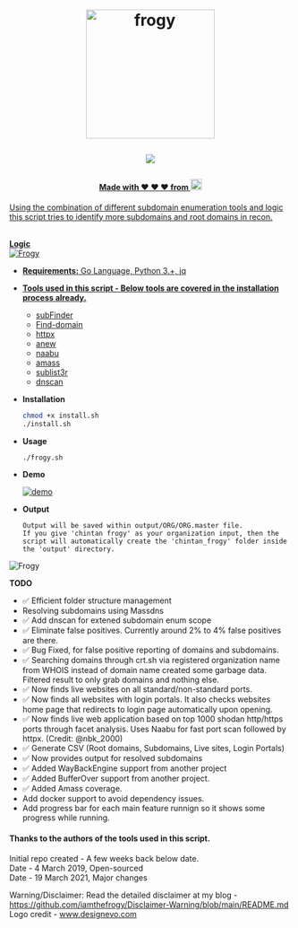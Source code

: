 <h1 align="center">
  <a href="https://github.com/iamthefrogy/frogy"><img src="https://user-images.githubusercontent.com/8291014/111029632-a1d13280-83f5-11eb-943a-002f71680d90.png" alt="frogy" height=230px></a>

![](https://visitor-badge.glitch.me/badge?page_id=iamthefrogy.frogy)<a href="https://twitter.com/iamthefrogy"> 

  </h1>
<h4 align="center"> Made with ❤️ ❤️ ❤️ from <img src="https://user-images.githubusercontent.com/8291014/145205748-5530f102-9102-4659-a141-21872f237c57.png" alt="frogy" height=20px> </h4>
Using the combination of different subdomain enumeration tools and logic this script tries to identify more subdomains and root domains in recon. <br/><br/>

**Logic**<br/>
<img src="https://user-images.githubusercontent.com/8291014/140434882-95e04fae-b225-4ab5-b686-3e6c8cfb9b0c.png" alt="Frogy" title="Frogy" />

+ **Requirements:** Go Language, Python 3.+, jq<br/>
+ **Tools used in this script - Below tools are covered in the installation process already.**<br/>

  + [subFinder](https://github.com/projectdiscovery/subfinder)
  + [Find-domain](https://github.com/Findomain/Findomain)
  + [httpx](https://github.com/projectdiscovery/httpx)
  + [anew](https://github.com/tomnomnom/anew)
  + [naabu](https://github.com/projectdiscovery/naabu)
  + [amass](https://github.com/OWASP/Amass)
  + [sublist3r](https://github.com/aboul3la/Sublist3r)
  + [dnscan](https://github.com/rbsec/dnscan)
    
+ **Installation**
    ```sh
  chmod +x install.sh
  ./install.sh
    ```
+ **Usage**
    ```sh
    ./frogy.sh
    ```
+ **Demo**

    [![demo](https://asciinema.org/a/xDJyE9TccP1L809DPWGtIvuPj.svg)](https://asciinema.org/a/xDJyE9TccP1L809DPWGtIvuPj?autoplay=1)


+ **Output**
    ```
    Output will be saved within output/ORG/ORG.master file. 
    If you give 'chintan frogy' as your organization input, then the script will automatically create the 'chintan_frogy' folder inside the 'output' directory.
    ```
<img src="https://user-images.githubusercontent.com/8291014/140436973-71f45735-141c-4224-8e47-9855862719f4.png" alt="Frogy" title="Frogy" />

**TODO**
- ✅  Efficient folder structure management
- Resolving subdomains using Massdns
- ✅  Add dnscan for extened subdomain enum scope
- ✅  Eliminate false positives. Currently around 2% to 4% false positives are there.
- ✅  Bug Fixed, for false positive reporting of domains and subdomains.
- ✅  Searching domains through crt.sh via registered organization name from WHOIS instead of domain name created some garbage data. Filtered result to only grab domains and nothing else.
- ✅  Now finds live websites on all standard/non-standard ports.
- ✅  Now finds all websites with login portals. It also checks websites home page that redirects to login page automatically upon opening.
- ✅  Now finds live web application based on top 1000 shodan http/https ports through facet analysis. Uses Naabu for fast port scan followed by httpx. (Credit: @nbk_2000)
- ✅  Generate CSV (Root domains, Subdomains, Live sites, Login Portals)
- ✅  Now provides output for resolved subdomains
- ✅  Added WayBackEngine support from another project
- ✅  Added BufferOver support from another project.
- ✅  Added Amass coverage.
- Add docker support to avoid dependency issues.
- Add progress bar for each main feature runnign so it shows some progress while running.
  

#### Thanks to the authors of the tools used in this script.
Initial repo created - A few weeks back below date.<br/>
Date - 4 March 2019, Open-sourced<br/>
Date - 19 March 2021, Major changes<br/>

Warning/Disclaimer: Read the detailed disclaimer at my blog - https://github.com/iamthefrogy/Disclaimer-Warning/blob/main/README.md <br/>
Logo credit - www.designevo.com
